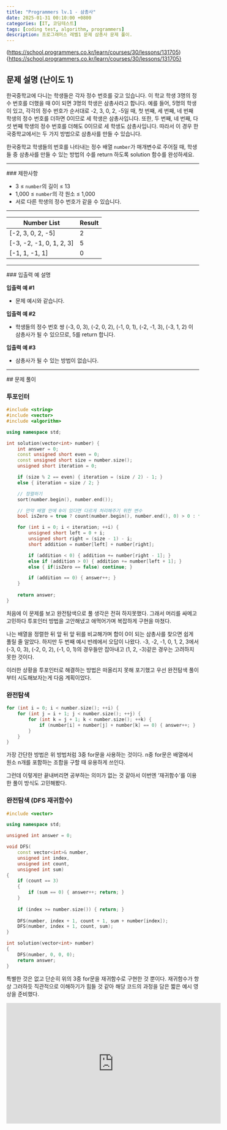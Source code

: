 ```yaml
---
title: "Programmers lv.1 - 삼총사"
date: 2025-01-31 00:10:00 +0800
categories: [IT, 코딩테스트]
tags: [coding test, algorithm, programmers] 
description: 프로그래머스 레벨1 문제 삼총사 문제 풀이.
---
```


(https://school.programmers.co.kr/learn/courses/30/lessons/131705){https://school.programmers.co.kr/learn/courses/30/lessons/131705}

## 문제 설명 (난이도 1)

한국중학교에 다니는 학생들은 각자 정수 번호를 갖고 있습니다. 이 학교 
학생 3명의 정수 번호를 더했을 때 0이 되면 3명의 학생은 삼총사라고 합니다. 예를 들어, 5명의 학생이 있고, 각각의 정수 
번호가 순서대로 -2, 3, 0, 2, -5일 때, 첫 번째, 세 번째, 네 번째 학생의 정수 번호를 더하면 0이므로 세 학생은 
삼총사입니다. 또한, 두 번째, 네 번째, 다섯 번째 학생의 정수 번호를 더해도 0이므로 세 학생도 삼총사입니다. 따라서 이 경우
 한국중학교에서는 두 가지 방법으로 삼총사를 만들 수 있습니다.

한국중학교 학생들의 번호를 나타내는 정수 배열 `number`가 매개변수로 주어질 때, 학생들 중 삼총사를 만들 수 있는 방법의 수를 return 하도록 solution 함수를 완성하세요.
<hr />
### 제한사항

- 3 ≤ `number`의 길이 ≤ 13
- 1,000 ≤ `number`의 각 원소 ≤ 1,000
- 서로 다른 학생의 정수 번호가 같을 수 있습니다.
<hr />
<table>
  <thead>
    <tr>
      <th>Number List</th>
      <th>Result</th>
    </tr>
  </thead>
  <tbody>
    <tr>
      <td>[-2, 3, 0, 2, -5]</td>
      <td>2</td>
    </tr>
    <tr>
      <td>[-3, -2, -1, 0, 1, 2, 3]</td>
      <td>5</td>
    </tr>
    <tr>
      <td>[-1, 1, -1, 1]</td>
      <td>0</td>
    </tr>
  </tbody>
</table>
<hr />
### 입출력 예 설명

**입출력 예 #1**

- 문제 예시와 같습니다.

**입출력 예 #2**

- 학생들의 정수 번호 쌍 (-3, 0, 3), (-2, 0, 2), (-1, 0, 1), (-2, -1, 3), (-3, 1, 2) 이 삼총사가 될 수 있으므로, 5를 return 합니다.

**입출력 예 #3**

- 삼총사가 될 수 있는 방법이 없습니다.
<hr />
## 문제 풀이

### 투포인터
```cpp
#include <string>
#include <vector>
#include <algorithm>

using namespace std;

int solution(vector<int> number) { 
    int answer = 0;
    const unsigned short even = 0; 
    const unsigned short size = number.size(); 
    unsigned short iteration = 0; 

    if (size % 2 == even) { iteration = (size / 2) - 1; } 
    else { iteration = size / 2; }

    // 정렬하기    
    sort(number.begin(), number.end()); 

    // 만약 배열 안에 0이 있다면 다르게 처리해주기 위한 변수
    bool isZero = true ? count(number.begin(), number.end(), 0) > 0 : false;

    for (int i = 0; i < iteration; ++i) { 
        unsigned short left = 0 + i;
        unsigned short right = (size - 1) - i;
        short addition = number[left] + number[right]; 

        if (addition < 0) { addition += number[right - 1]; } 
        else if (addition > 0) { addition += number[left + 1]; } 
        else { if(isZero == false) continue; }

        if (addition == 0) { answer++; }   
    }        
    
    return answer;
}
```

처음에 이 문제를 보고 완전탐색으로 풀 생각은 전혀 하지못했다. 그래서 머리를 싸메고 고민하다 투포인터 방법을 고안해냈고 애먹어가며 복잡하게 구현을 마쳤다.

나는 배열을 정렬한 뒤 앞 뒤 앞 뒤를 비교해가며 합이 0이 되는 
삼총사를 찾으면 쉽게 풀릴 줄 알았다. 하지만 두 번째 예시 반례에서 오답이 나왔다. -3, -2, -1, 0, 1, 2, 3에서
 (-3, 0, 3), (-2, 0, 2), (-1, 0, 1)의 경우들만 잡아내고 (1, 2, -3)같은 경우는 고려하지 못한 
것이다.

이러한 상황을 투포인터로 해결하는 방법은 떠올리지 못해 포기했고 우선 완전탐색 풀이부터 시도해보자는게 다음 계획이었다.

### 완전탐색
```cpp
for (int i = 0; i < number.size(); ++i) { 
    for (int j = i + 1; j < number.size(); ++j) { 
        for (int k = j + 1; k < number.size(); ++k) { 
            if (number[i] + number[j] + number[k] == 0) { answer++; } 
        } 
    }
}
```

가장 간단한 방법은 위 방법처럼 3중 for문을 사용하는 것이다. n중 for문은 배열에서 원소 n개를 포함하는 조합을 구할 때 유용하게 쓰인다.

그런데 이렇게만 끝내버리면 공부하는 의미가 없는 것 같아서 이번엔 ‘재귀함수’를 이용한 풀이 방식도 고민해봤다.
### 완전탐색 (DFS 재귀함수)
```cpp
#include <vector>

using namespace std;

unsigned int answer = 0;

void DFS(
    const vector<int>& number, 
    unsigned int index, 
    unsigned int count, 
    unsigned int sum)
{
    if (count == 3)
    {
        if (sum == 0) { answer++; return; }
    }
    
    if (index >= number.size()) { return; }
    
    DFS(number, index + 1, count + 1, sum + number[index]);
    DFS(number, index + 1, count, sum);
}

int solution(vector<int> number)
{
    DFS(number, 0, 0, 0);
    return answer;
}
```
특별한 것은 없고 단순히 위의 3중 for문을 재귀함수로 구현한 것 뿐이다. 재귀함수가 항상 그러하듯 직관적으로 이해하기가 힘들 것 같아 해당 코드의 과정을 담은 짧은 예시 영상을 준비했다.

<iframe width="560" height="315" src="https://www.youtube.com/embed/nmC9lsu_GvY?si=Chxa7CFhx8W3858_" title="YouTube video player" frameborder="0" allow="accelerometer; autoplay; clipboard-write; encrypted-media; gyroscope; picture-in-picture; web-share" referrerpolicy="strict-origin-when-cross-origin" allowfullscreen></iframe>